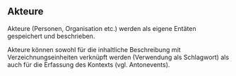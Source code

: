 ## Akteure

Akteure (Personen, Organisation etc.) werden als eigene Entäten gespeichert und beschrieben.

Akteure können sowohl für die inhaltliche Beschreibung mit Verzeichnungseinheiten verknüpft werden (Verwendung als Schlagwort) als auch für die Erfassung des Kontexts (vgl. Antonevents). 



